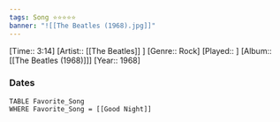 ```yaml
---
tags: Song ⭐⭐⭐⭐⭐ 
banner: "![[The Beatles (1968).jpg]]"
---
```

[Time:: 3:14]
[Artist:: [[The Beatles]] ]
[Genre:: Rock]
[Played:: ]
[Album:: [[The Beatles (1968)]]]
[Year:: 1968]
### Dates
````dataview
TABLE Favorite_Song
WHERE Favorite_Song = [[Good Night]]
````